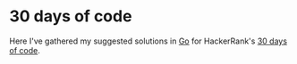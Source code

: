 # 30 days of code

Here I've gathered my suggested solutions in [Go](https://golang.org/) for HackerRank's [30 days of code](https://www.hackerrank.com/domains/tutorials/30-days-of-code).




